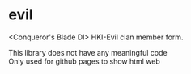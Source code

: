# evil
&lt;Conqueror's Blade DI> HKI-Evil clan member form.

This library does not have any meaningful code <br>
Only used for github pages to show html web
